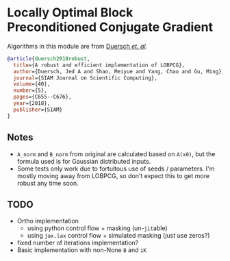 # Locally Optimal Block Preconditioned Conjugate Gradient

Algorithms in this module are from [Duersch _et. al_](https://epubs.siam.org/doi/abs/10.1137/17M1129830).

```bibtex
@article{duersch2018robust,
  title={A robust and efficient implementation of LOBPCG},
  author={Duersch, Jed A and Shao, Meiyue and Yang, Chao and Gu, Ming},
  journal={SIAM Journal on Scientific Computing},
  volume={40},
  number={5},
  pages={C655--C676},
  year={2018},
  publisher={SIAM}
}
```

## Notes

- `A_norm` and `B_norm` from original are calculated based on `A(x0)`, but the formula used is for Gaussian distributed inputs.
- Some tests only work due to fortuitous use of seeds / parameters. I'm mostly moving away from LOBPCG, so don't expect this to get more robust any time soon.

## TODO

- Ortho implementation
  - using python control flow + masking (un-`jit`able)
  - using `jax.lax` control flow + simulated masking (just use zeros?)
- fixed number of iterations implementation?
- Basic implementation with non-None `B` and `iK`
